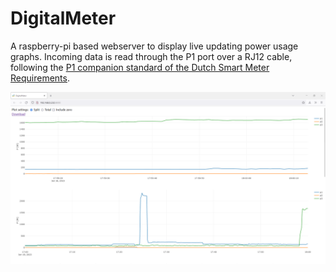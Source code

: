 # DigitalMeter

A raspberry-pi based webserver to display live updating power usage graphs. Incoming data is read through the P1 port over a RJ12 cable, following the [P1 companion standard of the Dutch Smart Meter Requirements](https://www.netbeheernederland.nl/_upload/Files/Slimme_meter_15_a727fce1f1.pdf).

![website screenshot.png](docs/screenshot.png)